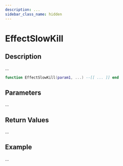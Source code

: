 ```yaml
---
description: ...
sidebar_class_name: hidden
---
```


# EffectSlowKill

## Description

...

```lua
function EffectSlowKill(param1, ...) --[[ ... ]] end
```

## Parameters

...

## Return Values

...

## Example

...


